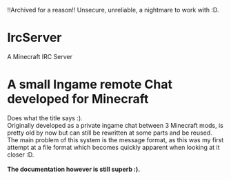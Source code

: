 !!Archived for a reason!!
Unsecure, unreliable, a nightmare to work with :D.

# IrcServer
A Minecraft IRC Server

<h1>A small Ingame remote Chat developed for Minecraft</h1>
Does what the title says :).<br>
Originally developed as a private ingame chat between 3 Minecraft mods,
is pretty old by now but can still be rewritten at some parts and be reused.
The main problem of this system is the message format, as this was my first
attempt at a file format which becomes quickly apparent when looking at it closer :D.<br>
<br>
<strong>The documentation however is still superb :).</strong>
